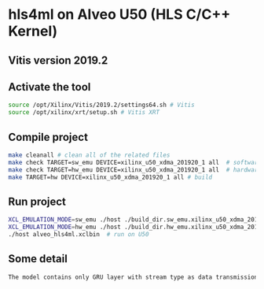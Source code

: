 # hls4ml on Alveo U50 (HLS C/C++ Kernel)
## Vitis version 2019.2
## Activate the tool 
```bash
source /opt/Xilinx/Vitis/2019.2/settings64.sh # Vitis
source /opt/xilinx/xrt/setup.sh # Vitis XRT
```
## Compile project
```bash
make cleanall # clean all of the related files
make check TARGET=sw_emu DEVICE=xilinx_u50_xdma_201920_1 all  # software emulation
make check TARGET=hw_emu DEVICE=xilinx_u50_xdma_201920_1 all  # hardware emulation
make TARGET=hw DEVICE=xilinx_u50_xdma_201920_1 all # build
```
## Run project
```bash
XCL_EMULATION_MODE=sw_emu ./host ./build_dir.sw_emu.xilinx_u50_xdma_201920_1/alveo_hls4ml.xclbin  # software emulation
XCL_EMULATION_MODE=hw_emu ./host ./build_dir.hw_emu.xilinx_u50_xdma_201920_1/alveo_hls4ml.xclbin  # hardware emulation
./host alveo_hls4ml.xclbin  # run on U50
```
## Some detail
```bash
The model contains only GRU layer with stream type as data transmission type.
```
